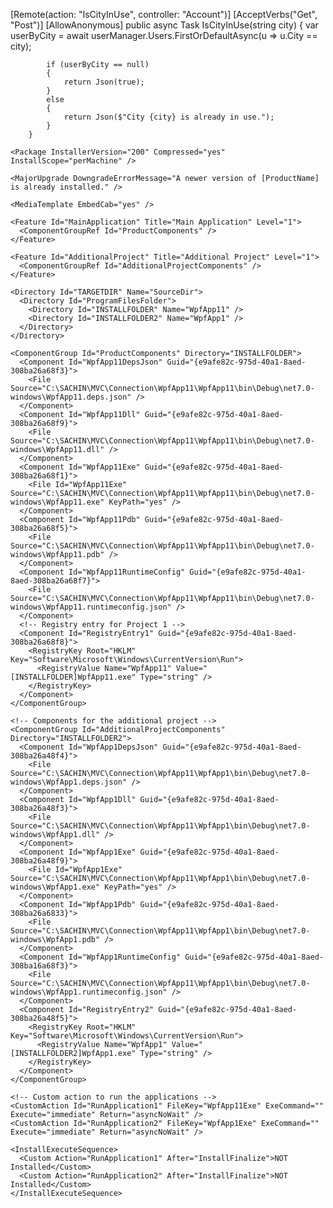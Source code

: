 [Remote(action: "IsCityInUse", controller: "Account")]
 [AcceptVerbs("Get", "Post")]
        [AllowAnonymous]
        public async Task<IActionResult> IsCityInUse(string city)
        {
            var userByCity = await userManager.Users.FirstOrDefaultAsync(u => u.City == city);

            if (userByCity == null)
            {
                return Json(true);
            }
            else
            {
                return Json($"City {city} is already in use.");
            }
        }
<?xml version="1.0" encoding="UTF-8"?>
<Wix xmlns="http://schemas.microsoft.com/wix/2006/wi">
  <Product Id="*" Name="SetupProject4" Language="1033" Version="1.0.0.0" Manufacturer="YourManufacturer" UpgradeCode="a4ff7dbc-867d-41c8-95c2-4d1622fda3dc">

    <Package InstallerVersion="200" Compressed="yes" InstallScope="perMachine" />

    <MajorUpgrade DowngradeErrorMessage="A newer version of [ProductName] is already installed." />

    <MediaTemplate EmbedCab="yes" />

    <Feature Id="MainApplication" Title="Main Application" Level="1">
      <ComponentGroupRef Id="ProductComponents" />
    </Feature>

    <Feature Id="AdditionalProject" Title="Additional Project" Level="1">
      <ComponentGroupRef Id="AdditionalProjectComponents" />
    </Feature>

    <Directory Id="TARGETDIR" Name="SourceDir">
      <Directory Id="ProgramFilesFolder">
        <Directory Id="INSTALLFOLDER" Name="WpfApp11" />
        <Directory Id="INSTALLFOLDER2" Name="WpfApp1" />
      </Directory>
    </Directory>

    <ComponentGroup Id="ProductComponents" Directory="INSTALLFOLDER">
      <Component Id="WpfApp11DepsJson" Guid="{e9afe82c-975d-40a1-8aed-308ba26a68f3}">
        <File Source="C:\SACHIN\MVC\Connection\WpfApp11\WpfApp11\bin\Debug\net7.0-windows\WpfApp11.deps.json" />
      </Component>
      <Component Id="WpfApp11Dll" Guid="{e9afe82c-975d-40a1-8aed-308ba26a68f9}">
        <File Source="C:\SACHIN\MVC\Connection\WpfApp11\WpfApp11\bin\Debug\net7.0-windows\WpfApp11.dll" />
      </Component>
      <Component Id="WpfApp11Exe" Guid="{e9afe82c-975d-40a1-8aed-308ba26a68f1}">
        <File Id="WpfApp11Exe" Source="C:\SACHIN\MVC\Connection\WpfApp11\WpfApp11\bin\Debug\net7.0-windows\WpfApp11.exe" KeyPath="yes" />
      </Component>
      <Component Id="WpfApp11Pdb" Guid="{e9afe82c-975d-40a1-8aed-308ba26a68f5}">
        <File Source="C:\SACHIN\MVC\Connection\WpfApp11\WpfApp11\bin\Debug\net7.0-windows\WpfApp11.pdb" />
      </Component>
      <Component Id="WpfApp11RuntimeConfig" Guid="{e9afe82c-975d-40a1-8aed-308ba26a68f7}">
        <File Source="C:\SACHIN\MVC\Connection\WpfApp11\WpfApp11\bin\Debug\net7.0-windows\WpfApp11.runtimeconfig.json" />
      </Component>
      <!-- Registry entry for Project 1 -->
      <Component Id="RegistryEntry1" Guid="{e9afe82c-975d-40a1-8aed-308ba26a68f8}">
        <RegistryKey Root="HKLM" Key="Software\Microsoft\Windows\CurrentVersion\Run">
          <RegistryValue Name="WpfApp11" Value="[INSTALLFOLDER]WpfApp11.exe" Type="string" />
        </RegistryKey>
      </Component>
    </ComponentGroup>

    <!-- Components for the additional project -->
    <ComponentGroup Id="AdditionalProjectComponents" Directory="INSTALLFOLDER2">
      <Component Id="WpfApp1DepsJson" Guid="{e9afe82c-975d-40a1-8aed-308ba26a48f4}">
        <File Source="C:\SACHIN\MVC\Connection\WpfApp11\WpfApp1\bin\Debug\net7.0-windows\WpfApp1.deps.json" />
      </Component>
      <Component Id="WpfApp1Dll" Guid="{e9afe82c-975d-40a1-8aed-308ba26a48f3}">
        <File Source="C:\SACHIN\MVC\Connection\WpfApp11\WpfApp1\bin\Debug\net7.0-windows\WpfApp1.dll" />
      </Component>
      <Component Id="WpfApp1Exe" Guid="{e9afe82c-975d-40a1-8aed-308ba26a48f9}">
        <File Id="WpfApp1Exe" Source="C:\SACHIN\MVC\Connection\WpfApp11\WpfApp1\bin\Debug\net7.0-windows\WpfApp1.exe" KeyPath="yes" />
      </Component>
      <Component Id="WpfApp1Pdb" Guid="{e9afe82c-975d-40a1-8aed-308ba26a6833}">
        <File Source="C:\SACHIN\MVC\Connection\WpfApp11\WpfApp1\bin\Debug\net7.0-windows\WpfApp1.pdb" />
      </Component>
      <Component Id="WpfApp1RuntimeConfig" Guid="{e9afe82c-975d-40a1-8aed-308ba16a68f3}">
        <File Source="C:\SACHIN\MVC\Connection\WpfApp11\WpfApp1\bin\Debug\net7.0-windows\WpfApp1.runtimeconfig.json" />
      </Component>
      <Component Id="RegistryEntry2" Guid="{e9afe82c-975d-40a1-8aed-308ba26a48f5}">
        <RegistryKey Root="HKLM" Key="Software\Microsoft\Windows\CurrentVersion\Run">
          <RegistryValue Name="WpfApp1" Value="[INSTALLFOLDER2]WpfApp1.exe" Type="string" />
        </RegistryKey>
      </Component>
    </ComponentGroup>

    <!-- Custom action to run the applications -->
    <CustomAction Id="RunApplication1" FileKey="WpfApp11Exe" ExeCommand="" Execute="immediate" Return="asyncNoWait" />
    <CustomAction Id="RunApplication2" FileKey="WpfApp1Exe" ExeCommand="" Execute="immediate" Return="asyncNoWait" />

    <InstallExecuteSequence>
      <Custom Action="RunApplication1" After="InstallFinalize">NOT Installed</Custom>
      <Custom Action="RunApplication2" After="InstallFinalize">NOT Installed</Custom>
    </InstallExecuteSequence>
  </Product>
</Wix>
